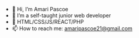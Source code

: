 - 👋 Hi, I’m Amari Pascoe
- 👀 I’m a self-taught junior web developer
- 🌱 HTML/CSS/JS/REACT/PHP
- 📫 How to reach me: amaripascoe21@gmail.com

<!---
CodingTurtle18/CodingTurtle18 is a ✨ special ✨ repository because its `README.md` (this file) appears on your GitHub profile.
You can click the Preview link to take a look at your changes.
--->
